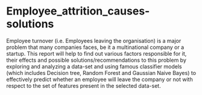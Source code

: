 # Employee_attrition_causes-solutions
Employee turnover (i.e. Employees leaving the organisation) is a major problem that many companies faces, be it a multinational company or a startup.
This report will help to find out various factors responsible for it, their effects and possible solutions/recommendations to this problem by exploring and analyzing a data-set and using famous classifier models (which includes Decision tree, Random Forest and Gaussian Naive Bayes) to effectively predict whether an employee will leave the company or not with respect to the set of features present in the selected data-set.
